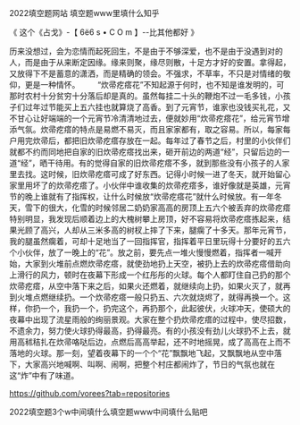 2022填空题网站
填空题www里填什么知乎


《 这个《占戈》-【 6ё6 s • С O m 】--比其他都好 》

历来没想过，会为恋情而起死回生，不是由于不够深爱，也不是由于没遇到对的人，而是由于从来断定因缘。缘来则聚，缘尽则散，十足方才好的安置。拿得起，又放得下不是蓄意的潇洒，而是精确的领会。不强求，不草率，不只是对情绪的敬仰，更是一种情怀。
　　“炊帚疙瘩花”不知起源于何时，也不知是谁发明的，可那时农村十分贫穷十分落后却是真的。虽然每挂二十头的鞭炮不过一毛多钱，小孩子们过年过节能买上五六挂也就算烧了高香。到了元宵节，谁家也没钱买礼花，又不甘心让好端端的一个元宵节冷清清地过去，便就妙用“炊帚疙瘩花”，给元宵节增添气氛。炊帚疙瘩的特点是易燃不易灭，而且家家都有，取之容易。所以，每家每户用完炊帚后，都把旧炊帚疙瘩存放在一起。每年过了春节之后，村里的小伙伴们就都不约而同地把自家的旧炊帚疙瘩找出来，砸开前边的两道“经”，只留后边的一道“经”，晒干待用。有的觉得自家的旧炊帚疙瘩不多，就到那些没有小孩子的人家里去找。这时候，旧炊帚疙瘩可成了好东西。记得小时候一进了冬天，就开始留心家里用坏了的炊帚疙瘩了。小伙伴中谁收集的炊帚疙瘩多，谁好像就是英雄，元宵节的晚上谁就有了指挥权，让什么时候放“炊帚疙瘩花”就什么时候放。有一年冬天，雪下的很大，化雪的时候邻居二奶奶家高高的房顶上五六个被丢弃的炊帚疙瘩特别明显，我发现后顺着边上的大槐树攀上房顶，好不容易将炊帚疙瘩拣起来，结果光顾了高兴，人却从三米多高的树杈上摔了下来，腿瘸了十多天。那年元宵节，我的腿虽然瘸着，可却十足地当了一回指挥官，指挥着平日里玩得十分要好的五六个小伙伴，放了一晚上的“花”。放之前，要先点一堆火慢慢燃着，指挥者一喊开始，大家到火堆前点燃炊帚疙瘩，就使劲地扔上天空，被扔上去的炊帚疙瘩借助向上滑行的风力，顿时在夜幕下形成一个红彤彤的火球。每个人都盯住自己扔的那个炊帚疙瘩，从空中落下来之后，如果火还燃着，就继续向上扔，如果火灭了，就再到火堆点燃继续扔。一个炊帚疙瘩一般只扔五、六次就烧烬了，就得再换一个。这样，你扔一个，我扔一个，扔完这个，再扔那个，此起彼伏，火球冲天，使硕大的夜幕中出现了流星雨般的绚丽景观。大家在整个扔炊帚疙瘩的过程中，使尽招数，不遗余力，努力使火球扔得最高，扔得最亮。有的小孩没有劲儿火球扔不上去，就用高秫秸扎在炊帚咯哒后边，点燃后高高举起，还不时地摇晃，成了高高在上而不落地的火球。那一刻，望着夜幕下的一个个“花”飘飘地飞起，又飘飘地从空中落下，大家高兴地喊啊、叫啊、闹啊，把整个村庄都闹炸了，节日的气氛也就在这“炸”中有了味道。


https://github.com/vorees?tab=repositories




2022填空题3个w中间填什么填空题www中间填什么贴吧
